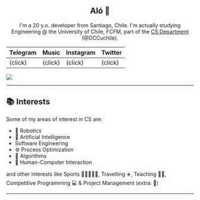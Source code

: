 <h2 align="center">Aló 👋</h2>
<p align=center>
I'm a 20 y.o. developer from Santiago, Chile. I'm actually studying Engineering @ the University of Chile, FCFM, part of the <a href="https://www.dcc.uchile.cl/">CS Department</a> (@DCCuchile).
</p>

| Telegram | Music | Instagram | Twitter |
|----------|-------|-----------|---------|
| (click)      | (click)   | (click)       | (click)     | 

  
![](https://komarev.com/ghpvc/?username=maxfloresv)


---
## 📚 Interests
Some of my areas of interest in CS are:
* 🤖 Robotics
* 🧠 Artificial Intelligence
* Software Engineering
* ⚙️ Process Optimization
* 🔧 Algorithms
* 🧑 Human-Computer Interaction

and other interests like Sports 🎾🏓👟🚴‍♂️, Travelling ✈️, Teaching 👨‍🏫, Competitive Programming 💻 & Project Management (extra: 🐧)

---

